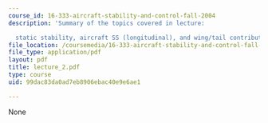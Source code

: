 ```yaml
---
course_id: 16-333-aircraft-stability-and-control-fall-2004
description: 'Summary of the topics covered in lecture:

  static stability, aircraft SS (longitudinal), and wing/tail contributions.'
file_location: /coursemedia/16-333-aircraft-stability-and-control-fall-2004/99dac83da0ad7eb8906ebac40e9e6ae1_lecture_2.pdf
file_type: application/pdf
layout: pdf
title: lecture_2.pdf
type: course
uid: 99dac83da0ad7eb8906ebac40e9e6ae1

---
```

None